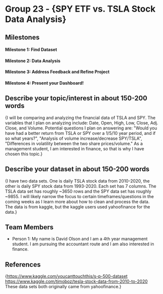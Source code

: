 # Group 23 - {SPY ETF vs. TSLA Stock Data Analysis}


## Milestones

#### Milestone 1: Find Dataset
#### Milestone 2: Data Analysis
#### Milestone 3: Address Feedback and Refine Project
#### Milestone 4: Present your Dashboard!

## Describe your topic/interest in about 150-200 words

{I will be comparing and analyzing the financial data of TSLA and SPY. The variables that I plan on analyzing include: Date, Open, High, Low, Close, Adj. Close, and Volume. Potential questions I plan on answering are: "Would you have had a better return from TSLA or SPY over a 1/5/10 year period, and if so what years?", 
"Analysis of volume increase/decrease SPY/TSLA", 
"Differences in volatility between the two share prices/volume." 
As a management student, I am interested in finance, so that is why I have chosen this topic.}

## Describe your dataset in about 150-200 words

{I have two data sets. One is daily TSLA stock data from 2010-2020, the other is daily SPY stock data from 1993-2020. Each set has 7 columns. The TSLA data set has roughly ~3650 rows and the SPY data set has roughly ~9855. I will likely narrow the focus to certain timeframes/questions in the coming weeks as I learn more about how to clean and process the data. The data is from kaggle, but the kaggle users used yahoofinance for the data.}

## Team Members

- Person 1: My name is David Olson and I am a 4th year management student. I am pursuing the accountant route and I am also interested in finance.


## References

{https://www.kaggle.com/youcanttouchthis/s-p-500-dataset  
https://www.kaggle.com/timoboz/tesla-stock-data-from-2010-to-2020
These data sets both originally came from yahoofinance.}
